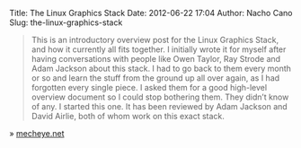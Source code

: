 Title: The Linux Graphics Stack
Date: 2012-06-22 17:04
Author: Nacho Cano
Slug: the-linux-graphics-stack

> This is an introductory overview post for the Linux Graphics Stack,
> and how it currently all fits together. I initially wrote it for
> myself after having conversations with people like Owen Taylor, Ray
> Strode and Adam Jackson about this stack. I had to go back to them
> every month or so and learn the stuff from the ground up all over
> again, as I had forgotten every single piece. I asked them for a good
> high-level overview document so I could stop bothering them. They
> didn’t know of any. I started this one. It has been reviewed by Adam
> Jackson and David Airlie, both of whom work on this exact stack.

» [mecheye.net][]

  [mecheye.net]: http://blog.mecheye.net/2012/06/the-linux-graphics-stack/
    "The Linux Graphics Stack"
